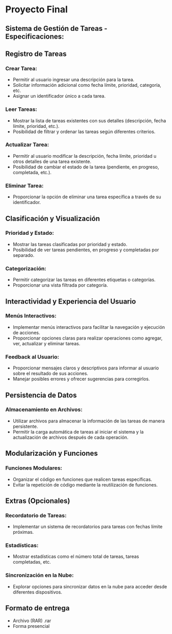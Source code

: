 # Proyecto Final 

## Sistema de Gestión de Tareas - Especificaciones:

## Registro de Tareas

### Crear Tarea:
  - Permitir al usuario ingresar una descripción para la tarea.
  - Solicitar información adicional como fecha límite, prioridad, categoría, etc.
  - Asignar un identificador único a cada tarea.
   
### Leer Tareas:
  - Mostrar la lista de tareas existentes con sus detalles (descripción, fecha límite, prioridad, etc.).
  - Posibilidad de filtrar y ordenar las tareas según diferentes criterios.

### Actualizar Tarea:
  - Permitir al usuario modificar la descripción, fecha límite, prioridad u otros detalles de una tarea existente.
  - Posibilidad de cambiar el estado de la tarea (pendiente, en progreso, completada, etc.).

### Eliminar Tarea:
  - Proporcionar la opción de eliminar una tarea específica a través de su identificador.

## Clasificación y Visualización

### Prioridad y Estado:
   - Mostrar las tareas clasificadas por prioridad y estado.
   - Posibilidad de ver tareas pendientes, en progreso y completadas por separado.

### Categorización:
   - Permitir categorizar las tareas en diferentes etiquetas o categorías.
   - Proporcionar una vista filtrada por categoría.

## Interactividad y Experiencia del Usuario

### Menús Interactivos:
- Implementar menús interactivos para facilitar la navegación y ejecución de acciones.
- Proporcionar opciones claras para realizar operaciones como agregar, ver, actualizar y eliminar tareas.

### Feedback al Usuario:
- Proporcionar mensajes claros y descriptivos para informar al usuario sobre el resultado de sus acciones.
- Manejar posibles errores y ofrecer sugerencias para corregirlos.

## Persistencia de Datos

### Almacenamiento en Archivos:
- Utilizar archivos para almacenar la información de las tareas de manera persistente.
- Permitir la carga automática de tareas al iniciar el sistema y la actualización de archivos después de cada operación.

##  Modularización y Funciones

### Funciones Modulares:
- Organizar el código en funciones que realicen tareas específicas.
- Evitar la repetición de código mediante la reutilización de funciones.

##  Extras (Opcionales)

### Recordatorio de Tareas:
- Implementar un sistema de recordatorios para tareas con fechas límite próximas.

### Estadísticas:
- Mostrar estadísticas como el número total de tareas, tareas completadas, etc.

### Sincronización en la Nube:
- Explorar opciones para sincronizar datos en la nube para acceder desde diferentes dispositivos.

## Formato de entrega
- Archivo (RAR) .rar
- Forma presencial